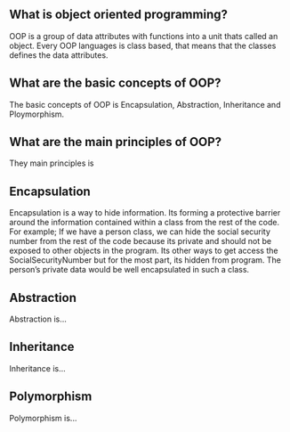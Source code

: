 ## What is object oriented programming?

OOP is a group of data attributes with functions into a unit thats called an object. Every OOP languages is class based, that means that the classes defines the data attributes.

## What are the basic concepts of OOP?

The basic concepts of OOP is Encapsulation, Abstraction, Inheritance and Ploymorphism. 

## What are the main principles of OOP?

They main principles is 

## Encapsulation

Encapsulation is a way to hide information. Its forming a protective barrier around the information contained within a class from the rest of the code. For example;
If we have a person class, we can hide the social security number from the rest of the code because its private and should not be exposed to other objects in the program. Its other ways to get access the SocialSecurityNumber but for the most part, its hidden from program. The person’s private data would be well encapsulated in such a class.

## Abstraction

Abstraction is...

## Inheritance

Inheritance is...

## Polymorphism

Polymorphism is...
